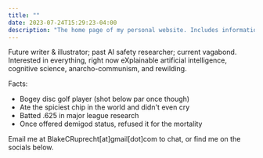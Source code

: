 ```yaml
---
title: ""
date: 2023-07-24T15:29:23-04:00
description: "The home page of my personal website. Includes information about me, contact information, and links to my blog and research papers."
---
```


Future writer & illustrator; past AI safety researcher; current vagabond. Interested in everything, right now eXplainable artificial intelligence, cognitive science, anarcho-communism, and rewilding.

Facts:
- Bogey disc golf player (shot below par once though)
- Ate the spiciest chip in the world and didn't even cry
- Batted .625 in major league research
- Once offered demigod status, refused it for the mortality

Email me at BlakeCRuprecht[at]gmail[dot]com to chat, or find me on the socials below.





